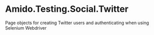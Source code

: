 Amido.Testing.Social.Twitter
============================

Page objects for creating Twitter users and authenticating when using Selenium Webdriver
